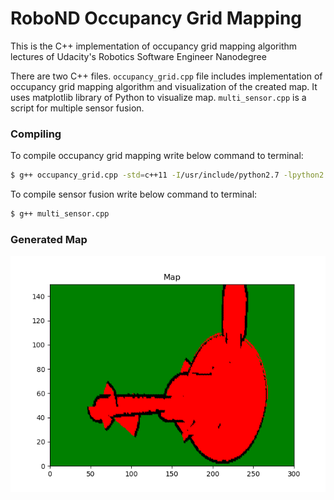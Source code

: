 # RoboND Occupancy Grid Mapping
This is the C++ implementation of occupancy grid mapping algorithm lectures of Udacity's Robotics Software Engineer Nanodegree

There are two C++ files. `occupancy_grid.cpp` file includes implementation of occupancy grid mapping algorithm and visualization of the created map. It
uses matplotlib library of Python to visualize map. `multi_sensor.cpp` is a script for multiple sensor fusion.

### Compiling
To compile occupancy grid mapping write below command to terminal:

```sh
$ g++ occupancy_grid.cpp -std=c++11 -I/usr/include/python2.7 -lpython2.7
```

To compile sensor fusion write below command to terminal:

```sh
$ g++ multi_sensor.cpp
```

### Generated Map

![alt text](Images/Map.png)
